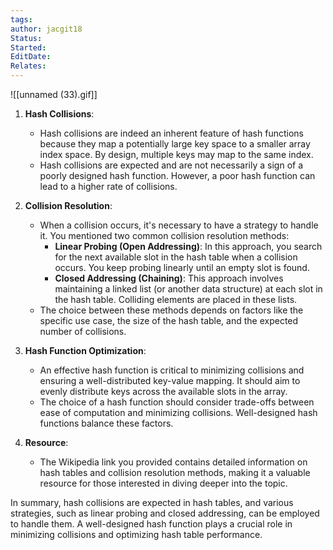 ```yaml
---
tags: 
author: jacgit18
Status: 
Started: 
EditDate: 
Relates:
---
```

![[unnamed (33).gif]]


1. **Hash Collisions**:
   - Hash collisions are indeed an inherent feature of hash functions because they map a potentially large key space to a smaller array index space. By design, multiple keys may map to the same index.
   - Hash collisions are expected and are not necessarily a sign of a poorly designed hash function. However, a poor hash function can lead to a higher rate of collisions.

2. **Collision Resolution**:
   - When a collision occurs, it's necessary to have a strategy to handle it. You mentioned two common collision resolution methods:
     - **Linear Probing (Open Addressing)**: In this approach, you search for the next available slot in the hash table when a collision occurs. You keep probing linearly until an empty slot is found.
     - **Closed Addressing (Chaining)**: This approach involves maintaining a linked list (or another data structure) at each slot in the hash table. Colliding elements are placed in these lists.
   - The choice between these methods depends on factors like the specific use case, the size of the hash table, and the expected number of collisions.

3. **Hash Function Optimization**:
   - An effective hash function is critical to minimizing collisions and ensuring a well-distributed key-value mapping. It should aim to evenly distribute keys across the available slots in the array.
   - The choice of a hash function should consider trade-offs between ease of computation and minimizing collisions. Well-designed hash functions balance these factors.

4. **Resource**:
   - The Wikipedia link you provided contains detailed information on hash tables and collision resolution methods, making it a valuable resource for those interested in diving deeper into the topic.

In summary, hash collisions are expected in hash tables, and various strategies, such as linear probing and closed addressing, can be employed to handle them. A well-designed hash function plays a crucial role in minimizing collisions and optimizing hash table performance.